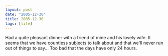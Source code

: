 ```yaml
---
layout: post
date: "2005-12-30"
title: 2005-12-30
tags: [life]
---
```

Had a quite pleasant dinner with a friend of mine and his lovely
wife. It seems that we have countless subjects to talk about and
that we'll never run out of things to say... Too bad that the days
have only 24 hours.


